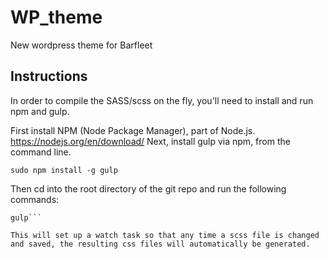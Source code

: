 # WP_theme
New wordpress theme for Barfleet


## Instructions

In order to compile the SASS/scss on the fly, you'll need to install and run npm and gulp.

First install NPM (Node Package Manager), part of Node.js. https://nodejs.org/en/download/
Next, install gulp via npm, from the command line.

```sudo npm install -g gulp```

Then cd into the root directory of the git repo and run the following commands:

```npm install
gulp```

This will set up a watch task so that any time a scss file is changed and saved, the resulting css files will automatically be generated.
